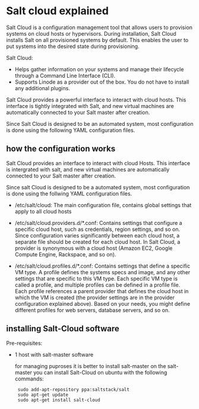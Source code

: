 # Salt cloud explained 


Salt Cloud is a configuration management tool that allows users to provision systems on cloud hosts or hypervisors. During installation, Salt Cloud installs Salt on all provisioned systems by default. This enables the user to put systems into the desired state during provisioning.


Salt Cloud:

- Helps gather information on your systems and manage their lifecycle through a Command Line Interface (CLI).
- Supports Linode as a provider out of the box. You do not have to install any additional plugins.



Salt Cloud provides a powerful interface to interact with cloud hosts. This interface is tightly integrated with Salt, and new virtual machines are automatically connected to your Salt master after creation.

Since Salt Cloud is designed to be an automated system, most configuration is done using the following YAML configuration files.



## how the configuration works 

Salt Cloud provides an interface to interact with cloud Hosts. This interface is intergrated with salt, and new virtual machines are automatically connected to your Salt master after creation.

Since salt Cloud is designed to be a automated system, most configuration is done using the follwing YAML configuration files.

- /etc/salt/cloud: The main configuration file, contains global settings that apply to all cloud hosts
- /etc/salt/cloud.providers.d/*.conf: Contains settings that configure a specific cloud host, such as credentials, region settings, and so on. Since configuration varies significantly between each cloud host, a separate file should be created for each cloud host. In Salt Cloud, a provider is synonymous with a cloud host (Amazon EC2, Google Compute Engine, Rackspace, and so on).

- /etc/salt/cloud.profiles.d/*.conf: Contains settings that define a specific VM type. A profile defines the systems specs and image, and any other settings that are specific to this VM type. Each specific VM type is called a profile, and multiple profiles can be defined in a profile file. Each profile references a parent provider that defines the cloud host in which the VM is created (the provider settings are in the provider configuration explained above). Based on your needs, you might define different profiles for web servers, database servers, and so on.


 
## installing Salt-Cloud software 

Pre-requisites:

- 1 host with salt-master software

   
   for managing puproses it is better to install salt-master on the salt-master 
   you can install Salt-Cloud on ubuntu with the following commands: 
   
       sudo add-apt-repository ppa:saltstack/salt
       sudo apt-get update
       sudo apt-get install salt-cloud
       
